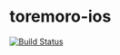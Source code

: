 # toremoro-ios

[![Build Status](https://app.bitrise.io/app/1c2df37373ebaf0f/status.svg?token=GfvAUxIczxCCJzcvvgu_eQ&branch=develop)](https://app.bitrise.io/app/1c2df37373ebaf0f)
